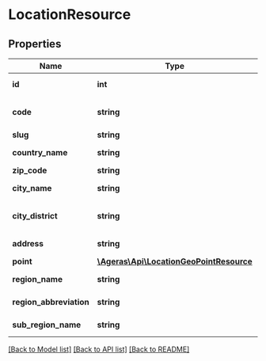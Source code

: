 # LocationResource

## Properties
Name | Type | Description | Notes
------------ | ------------- | ------------- | -------------
**id** | **int** | id for resource | [optional] 
**code** | **string** | Code for the given location. | [optional] 
**slug** | **string** | url slug | [optional] 
**country_name** | **string** | Name of the country | [optional] 
**zip_code** | **string** | Zip Code. | [optional] 
**city_name** | **string** | Name of the city. | [optional] 
**city_district** | **string** | District the location is part of | [optional] 
**address** | **string** | The address. | [optional] 
**point** | [**\Ageras\Api\LocationGeoPointResource**](LocationGeoPointResource.md) |  | [optional] 
**region_name** | **string** | Name of the region | [optional] 
**region_abbreviation** | **string** | Region abbreviation | [optional] 
**sub_region_name** | **string** | Name of the sub region | [optional] 

[[Back to Model list]](../README.md#documentation-for-models) [[Back to API list]](../README.md#documentation-for-api-endpoints) [[Back to README]](../README.md)


